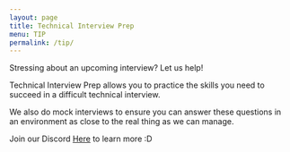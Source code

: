 ```yaml
---
layout: page
title: Technical Interview Prep
menu: TIP
permalink: /tip/
---
```


Stressing about an upcoming interview?
Let us help!

Technical Interview Prep allows you to practice the skills you need to succeed
in a difficult technical interview.

We also do mock interviews to ensure you can answer these questions in an
environment as close to the real thing as we can manage.


Join our Discord [Here](https://discord.gg/PgAYRuzx9Q) to learn more :D
